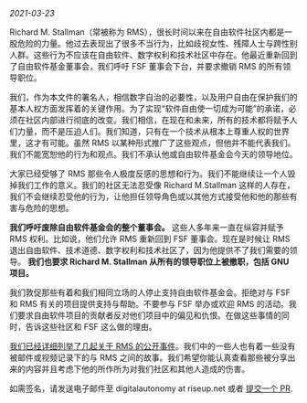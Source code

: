 _2021-03-23_

Richard M. Stallman（常被称为 RMS），很长时间以来在自由软件社区内都是一股危险的力量。他过去表现出了很多不当行为，比如歧视女性、残障人士与跨性别人群。这些行为不应该在自由软件、数字权利和技术社区中存在。他最近重新回到了自由软件基金董事会，我们呼吁 FSF 董事会下台，并要求撤销 RMS 的所有领导职位。

我们，作为本文件的署名人，相信数字自治的必要性，以及用户自由在保护我们的基本人权方面发挥着的关键作用。为了实现“软件自由使一切成为可能”的承诺，必须在社区内部进行彻底的改变。我们相信，在现在和未来，所有的技术都将赋予人们力量，而不是压迫人们。我们知道，只有在一个技术从根本上尊重人权的世界里，这才有可能。虽然 RMS 以某种形式推广了这些观点，但他并不能代表我们。我们不能宽恕他的行为和观点。我们不承认他或自由软件基金会今天的领导地位。

大家已经受够了 RMS 那些令人极度反感的思想和行为。我们不能继续让一个人毁掉我们工作的意义。我们的社区无法忍受像 Richard M.Stallman 这样的人存在，我们不会继续忍受他的行为，让他担任领导角色或以其他方式接受他和他的那些有害与危险的思想。

**我们呼吁废除自由软件基金会的整个董事会。** 这些人多年来一直在纵容并赋予 RMS 权利。比如说，他们允许 RMS 重新回到 FSF 董事会。现在是时候让 RMS 退出自由软件、技术道德、数字权利和技术社区了，因为他提供不了我们需要的领导。 **我们也要求 Richard M. Stallman 从所有的领导职位上被撤职，包括 GNU 项目。**

我们敦促那些有着和我们相同立场的人停止支持自由软件基金会。拒绝对与 FSF 和 RMS 有关的项目提供支持与帮助。不要参与 FSF 举办或欢迎 RMS 的活动。我们要求自由软件项目的贡献者反对他们项目中的偏见和仇恨。在做这些事情的同时，告诉这些社区和 FSF 这么做的理由。

[我们已经详细列举了几起关于 RMS 的公开事件][1]。我们中的一些人也有着一些没有被邮件或视频记录下的与 RMS 之间的故事。我们希望你能认真查看那些被分享出来的内容并且考虑下他的所作所为对我们社区和其他人造成的伤害。

[1]: https://rms-open-letter.github.io/appendix.zh_CN

如需签名，请发送电子邮件至 digitalautonomy at riseup.net 或者 [提交一个 PR](https://github.com/rms-open-letter/rms-open-letter.github.io/pulls).

